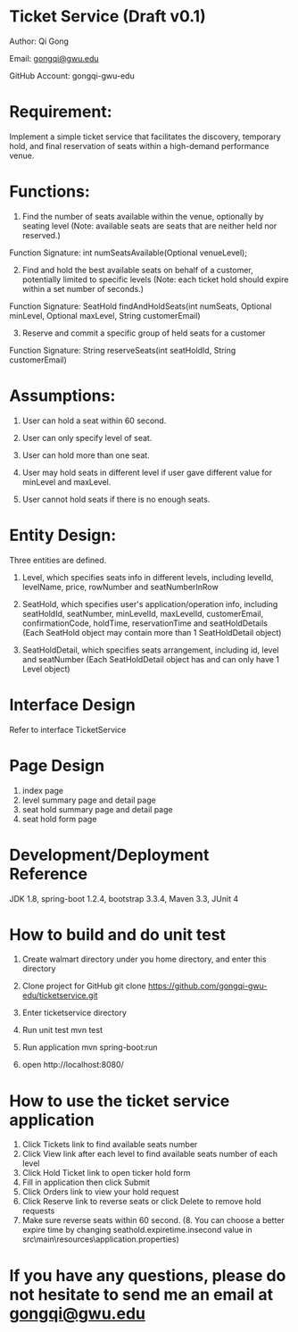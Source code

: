 # Ticket Service (Draft v0.1)
  Author: Qi Gong
  
  Email: gongqi@gwu.edu
  
  GitHub Account: gongqi-gwu-edu

# Requirement: 
  Implement a simple ticket service that facilitates the discovery, temporary hold, and final reservation of seats within a high-demand performance venue.
 
# Functions: 
  1. Find the number of seats available within the venue, optionally by seating level (Note: available seats are seats that are neither held nor reserved.)
  
  Function Signature: int numSeatsAvailable(Optional<Integer> venueLevel);
 
  2. Find and hold the best available seats on behalf of a customer, potentially limited to specific levels (Note: each ticket hold should expire within a set number of seconds.)
  
  Function Signature: SeatHold findAndHoldSeats(int numSeats, Optional<Integer> minLevel, Optional<Integer> maxLevel, String customerEmail)
 
  3. Reserve and commit a specific group of held seats for a customer
  
  Function Signature: String reserveSeats(int seatHoldId, String customerEmail)
 
# Assumptions:
  1. User can hold a seat within 60 second.
  
  2. User can only specify level of seat.
  
  3. User can hold more than one seat.
  
  4. User may hold seats in different level if user gave different value for minLevel and maxLevel.
  
  5. User cannot hold seats if there is no enough seats.
  
# Entity Design:
  Three entities are defined.
  1. Level, which specifies seats info in different levels, including levelId, levelName, price, rowNumber and seatNumberInRow
  
  2. SeatHold, which specifies user's application/operation info, including seatHoldId, seatNumber, minLevelId, maxLevelId, customerEmail, confirmationCode, holdTime, reservationTime and seatHoldDetails (Each SeatHold object may contain more than 1 SeatHoldDetail object)
  
  3. SeatHoldDetail, which specifies seats arrangement, including id, level and seatNumber (Each SeatHoldDetail object has and can only have 1 Level object)
 
# Interface Design
  Refer to interface TicketService
  
# Page Design
  1. index page
  2. level summary page and detail page
  3. seat hold summary page and detail page
  4. seat hold form page
  
# Development/Deployment Reference
  JDK 1.8, spring-boot 1.2.4, bootstrap 3.3.4, Maven 3.3, JUnit 4
  
# How to build and do unit test
  1. Create walmart directory under you home directory, and enter this directory

  2. Clone project for GitHub
  git clone https://github.com/gongqi-gwu-edu/ticketservice.git

  3. Enter ticketservice directory
  
  4. Run unit test
  mvn test
  
  5. Run application
  mvn spring-boot:run
  
  6. open http://localhost:8080/
  
# How to use the ticket service application
  1. Click Tickets link to find available seats number
  2. Click View link after each level to find available seats number of each level
  3. Click Hold Ticket link to open ticker hold form
  4. Fill in application then click Submit
  5. Click Orders link to view your hold request
  6. Click Reserve link to reverse seats or click Delete to remove hold requests
  7. Make sure reverse seats within 60 second.
  (8. You can choose a better expire time by changing seathold.expiretime.insecond value in src\main\resources\application.properties) 
# If you have any questions, please do not hesitate to send me an email at gongqi@gwu.edu
